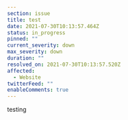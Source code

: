 ```yaml
---
section: issue
title: test
date: 2021-07-30T10:13:57.464Z
status: in_progress
pinned: ""
current_severity: down
max_severity: down
duration: ""
resolved_on: 2021-07-30T10:13:57.520Z
affected:
  - Website
twitterFeed: ""
enableComments: true
---
```

testing